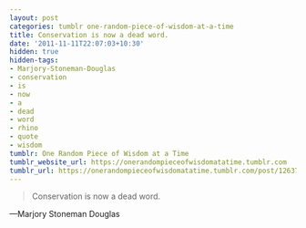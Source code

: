 ```yaml
---
layout: post
categories: tumblr one-random-piece-of-wisdom-at-a-time
title: Conservation is now a dead word.
date: '2011-11-11T22:07:03+10:30'
hidden: true
hidden-tags:
- Marjory-Stoneman-Douglas
- conservation
- is
- now
- a
- dead
- word
- rhino
- quote
- wisdom
tumblr: One Random Piece of Wisdom at a Time
tumblr_website_url: https://onerandompieceofwisdomatatime.tumblr.com
tumblr_url: https://onerandompieceofwisdomatatime.tumblr.com/post/12637674346/conservation-is-now-a-dead-word
---
```

> Conservation is now a dead word.

—Marjory Stoneman Douglas&nbsp;
